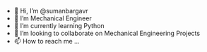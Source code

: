 - 👋 Hi, I’m @sumanbargavr
- 👀 I’m Mechanical Engineer
- 🌱 I’m currently learning Python
- 💞️ I’m looking to collaborate on Mechanical Engineering Projects
- 📫 How to reach me ...

<!---
sumanbargavr/sumanbargavr is a ✨ special ✨ repository because its `README.md` (this file) appears on your GitHub profile.
You can click the Preview link to take a look at your changes.
--->
